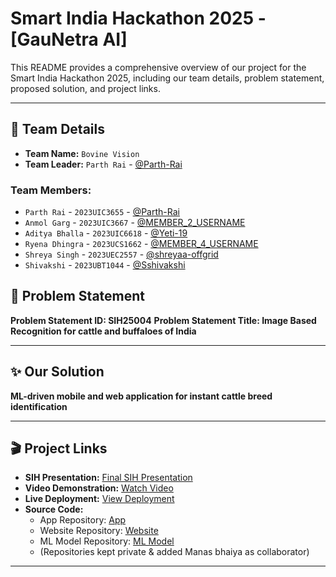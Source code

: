 # Smart India Hackathon 2025 - [GauNetra AI]

This README provides a comprehensive overview of our project for the Smart India Hackathon 2025, including our team details, problem statement, proposed solution, and project links.

---
## 👥 Team Details

* **Team Name:** `Bovine Vision`
* **Team Leader:** `Parth Rai` - [@Parth-Rai](https://github.com/Parth-Rai)

### Team Members:
* `Parth Rai` - `2023UIC3655` - [@Parth-Rai](https://github.com/Parth-Rai)
* `Anmol Garg` - `2023UIC3667` - [@MEMBER_2_USERNAME](https://github.com/MEMBER_2_USERNAME)
* `Aditya Bhalla` - `2023UIC6618` - [@Yeti-19](https://github.com/Yeti-19)
* `Ryena Dhingra` - `2023UCS1662` - [@MEMBER_4_USERNAME](https://github.com/MEMBER_4_USERNAME)
* `Shreya Singh` - `2023UEC2557` - [@shreyaa-offgrid](https://github.com/shreyaa-offgrid)
* `Shivakshi` - `2023UBT1044` - [@Sshivakshi](https://github.com/Sshivakshi)

## 🚀 Problem Statement

**Problem Statement ID: SIH25004** 
**Problem Statement Title: Image Based Recognition for cattle and buffaloes of India**

---

## ✨ Our Solution

**ML-driven mobile and web application for instant cattle breed identification**

---

## 🎬 Project Links

* **SIH Presentation:** [Final SIH Presentation](https://drive.google.com/file/d/1XHUo8IhA-JfhoMGAC3vsRwgTtnUc4t1n/view?usp=drive_link)
* **Video Demonstration:** [Watch Video](UNLISTED_YOUTUBE_LINK)
* **Live Deployment:** [View Deployment](https://gaunetra-ai.onrender.com/)
* **Source Code:**
  * App Repository: [App](https://github.com/ANMOLSCRIPT/Bovine-Vision-SIH-Android-App)
  * Website Repository: [Website](https://github.com/Parth-Rai/GauNetra-AI-SIH-Submission)
  * ML Model Repository: [ML Model](https://github.com/Yeti-19/Bovine-Vision-ML-Model)
  * (Repositories kept private & added Manas bhaiya as collaborator)
---
